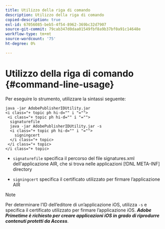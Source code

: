 ```yaml
---
title: Utilizzo della riga di comando
description: Utilizzo della riga di comando
copied-description: true
exl-id: 67056085-beb5-4f54-8962-369bc32d7907
source-git-commit: 79cab347d0daa01549fbf8a9b37bf0a91c14648e
workflow-type: tm+mt
source-wordcount: '75'
ht-degree: 0%

---
```


# Utilizzo della riga di comando {#command-line-usage}

Per eseguire lo strumento, utilizzare la sintassi seguente:

```
java -jar AdobePublisherIDUtility.jar 
<i class="+ topic ph hi-d="" i "="">
 <i class="+ topic ph hi-d="" i "="">
  signaturefile 
  java -jar AdobePublisherIDUtility.jar -s 
  <i class="+ topic ph hi-d="" i "="">
    signingcert
  </i class="+ topic>
 </i class="+ topic>
</i class="+ topic>
```

* `signaturefile` specifica il percorso del file signatures.xml dell&#39;applicazione AIR, che si trova nelle applicazioni [!DNL META-INF] directory

* `signingcert` specifica il certificato utilizzato per firmare l’applicazione AIR

>[!NOTE]
>
>Per determinare l’ID dell’editore di un’applicazione iOS, utilizza `-s` e specifica il certificato utilizzato per firmare l’applicazione iOS. ***Adobe Primetime è richiesto per creare applicazioni iOS in grado di riprodurre contenuti protetti da Access***.
